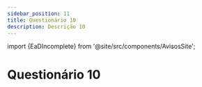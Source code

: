 ```yaml
---
sidebar_position: 11
title: Questionário 10
description: Descrição 10
---
```


import {EaDIncomplete} from '@site/src/components/AvisosSite';

# Questionário 10

<EaDIncomplete />